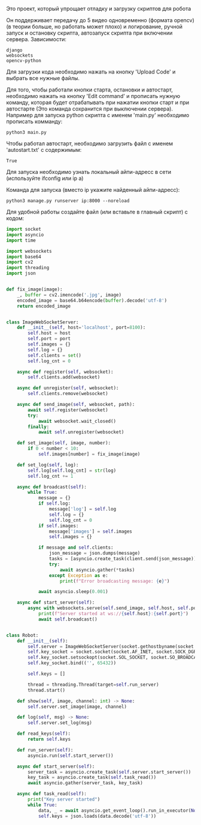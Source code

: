 Это проект, который упрощает отладку и загрузку скриптов для робота

Он поддерживает передачу до 5 видео одновременно (формата opencv)(в теории больше, но работать может плохо) и логирование, ручной запуск и остановку скрипта, автозапуск скрипта при включении сервера.
Зависимости:
```text
django
websockets
opencv-python
```
Для загрузки кода необходимо нажать на кнопку 'Upload Code' и выбрать все нужные файлы.

Для того, чтобы работали кнопки старта, остановки и автостарт, необходимо нажать на кнопку 'Edit command' и прописать нужную команду, которая будет отрабатывать при нажатии кнопки старт и при автостарте (Это команда сохранится при выключении сервера).
Например для запуска python скрипта с именем 'main.py' необходимо прописать комманду:
```text
python3 main.py
```

Чтобы работал автостарт, необходимо загрузить файл с именем 'autostart.txt' с содержимым:
```text
True
```

Для запуска необходимо узнать локальный айпи-адресс в сети (используйте ifconfig или ip a)

Команда для запуска (вместо ip укажите найденный айпи-адресс):
```text
python3 manage.py runserver ip:8000 --noreload
```

Для удобной работы создайте файл (или вставьте в главный скрипт) с кодом:
``` python
import socket
import asyncio
import time

import websockets
import base64
import cv2
import threading
import json


def fix_image(image):
    _, buffer = cv2.imencode('.jpg', image)
    encoded_image = base64.b64encode(buffer).decode('utf-8')
    return encoded_image


class ImageWebSocketServer:
    def __init__(self, host='localhost', port=8100):
        self.host = host
        self.port = port
        self.images = {}
        self.log = {}
        self.clients = set()
        self.log_cnt = 0

    async def register(self, websocket):
        self.clients.add(websocket)

    async def unregister(self, websocket):
        self.clients.remove(websocket)

    async def send_image(self, websocket, path):
        await self.register(websocket)
        try:
            await websocket.wait_closed()
        finally:
            await self.unregister(websocket)

    def set_image(self, image, number):
        if 0 < number < 10:
            self.images[number] = fix_image(image)

    def set_log(self, log):
        self.log[self.log_cnt] = str(log)
        self.log_cnt += 1

    async def broadcast(self):
        while True:
            message = {}
            if self.log:
                message['log'] = self.log
                self.log = {}
                self.log_cnt = 0
            if self.images:
                message['images'] = self.images
                self.images = {}

            if message and self.clients:
                json_message = json.dumps(message)
                tasks = [asyncio.create_task(client.send(json_message)) for client in self.clients]
                try:
                    await asyncio.gather(*tasks)
                except Exception as e:
                    print(f"Error broadcasting message: {e}")

            await asyncio.sleep(0.001)

    async def start_server(self):
        async with websockets.serve(self.send_image, self.host, self.port):
            print(f"Server started at ws://{self.host}:{self.port}")
            await self.broadcast()


class Robot:
    def __init__(self):
        self.server = ImageWebSocketServer(socket.gethostbyname(socket.gethostname()))
        self.key_socket = socket.socket(socket.AF_INET, socket.SOCK_DGRAM)
        self.key_socket.setsockopt(socket.SOL_SOCKET, socket.SO_BROADCAST, 1)
        self.key_socket.bind(('', 65432))

        self.keys = []

        thread = threading.Thread(target=self.run_server)
        thread.start()

    def show(self, image, channel: int) -> None:
        self.server.set_image(image, channel)

    def log(self, msg) -> None:
        self.server.set_log(msg)

    def read_keys(self):
        return self.keys

    def run_server(self):
        asyncio.run(self.start_server())

    async def start_server(self):
        server_task = asyncio.create_task(self.server.start_server())
        key_task = asyncio.create_task(self.task_read())
        await asyncio.gather(server_task, key_task)

    async def task_read(self):
        print("Key server started")
        while True:
            data, _ = await asyncio.get_event_loop().run_in_executor(None, self.key_socket.recvfrom, 1024)
            self.keys = json.loads(data.decode('utf-8'))
```
